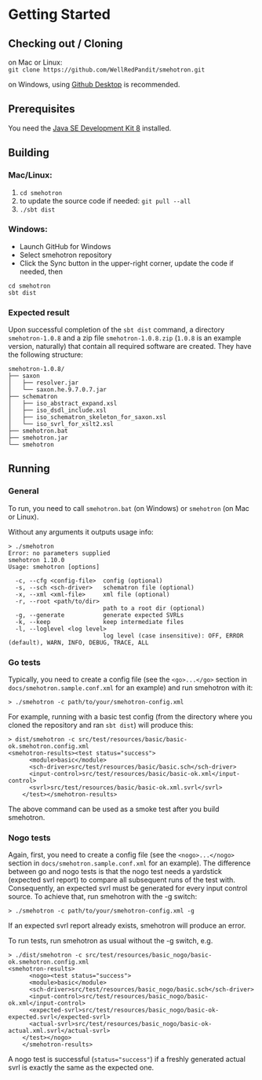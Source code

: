 # Getting Started

## Checking out / Cloning

on Mac or Linux:<br/>
`git clone https://github.com/WellRedPandit/smehotron.git`

on Windows, using [Github Desktop](https://desktop.github.com/) is recommended.

## Prerequisites

You need the [Java SE Development Kit 8](http://www.oracle.com/technetwork/java/javase/downloads/jdk8-downloads-2133151.html) installed.

## Building

### Mac/Linux:

1. `cd smehotron`
1. to update the source code if needed: `git pull --all`
1. `./sbt dist`

### Windows:

* Launch GitHub for Windows
* Select smehotron repository
* Click the Sync button in the upper-right corner, update the code if needed, then

```
cd smehotron
sbt dist
```

### Expected result

Upon successful completion of the `sbt dist` command, a directory `smehotron-1.0.8` and a zip file `smehotron-1.0.8.zip` (`1.0.8` is an example version, naturally) that contain all required software are created. They have the following structure:

```
smehotron-1.0.8/
├── saxon
│   ├── resolver.jar
│   └── saxon.he.9.7.0.7.jar
├── schematron
│   ├── iso_abstract_expand.xsl
│   ├── iso_dsdl_include.xsl
│   ├── iso_schematron_skeleton_for_saxon.xsl
│   └── iso_svrl_for_xslt2.xsl
├── smehotron.bat
├── smehotron.jar
└── smehotron
```

## Running

### General

To run, you need to call `smehotron.bat` (on Windows) or `smehotron` (on Mac or Linux).

Without any arguments it outputs usage info:

```
> ./smehotron
Error: no parameters supplied
smehotron 1.10.0
Usage: smehotron [options]

  -c, --cfg <config-file>  config (optional)
  -s, --sch <sch-driver>   schematron file (optional)
  -x, --xml <xml-file>     xml file (optional)
  -r, --root <path/to/dir>
                           path to a root dir (optional)
  -g, --generate           generate expected SVRLs
  -k, --keep               keep intermediate files
  -l, --loglevel <log level>
                           log level (case insensitive): OFF, ERROR (default), WARN, INFO, DEBUG, TRACE, ALL
```

### Go tests

Typically, you need to create a config file (see the `<go>...</go>` section in `docs/smehotron.sample.conf.xml` for an example) and run smehotron with it:

```
> ./smehotron -c path/to/your/smehotron-config.xml
```

For example, running with a basic test config (from the directory where you cloned the repository and ran `sbt dist`) will produce this:

```
> dist/smehotron -c src/test/resources/basic/basic-ok.smehotron.config.xml
<smehotron-results><test status="success">
      <module>basic</module>
      <sch-driver>src/test/resources/basic/basic.sch</sch-driver>
      <input-control>src/test/resources/basic/basic-ok.xml</input-control>
      <svrl>src/test/resources/basic/basic-ok.xml.svrl</svrl>
    </test></smehotron-results>
```

The above command can be used as a smoke test after you build smehotron.

### Nogo tests

Again, first, you need to create a config file (see the `<nogo>...</nogo>` section in `docs/smehotron.sample.conf.xml` for an example). The difference between go and nogo tests is that the nogo test needs a yardstick (expected svrl report) to compare all subsequent runs of the test with. Consequently, an expected svrl must be generated for every input control source. To achieve that,  run smehotron with the -g switch:

```
> ./smehotron -c path/to/your/smehotron-config.xml -g
```

If an expected svrl report already exists, smehotron will produce an error.

To run tests, run smehotron as usual without the -g switch, e.g.

```
> ./dist/smehotron -c src/test/resources/basic_nogo/basic-ok.smehotron.config.xml
<smehotron-results>
      <nogo><test status="success">
      <module>basic</module>
      <sch-driver>src/test/resources/basic_nogo/basic.sch</sch-driver>
      <input-control>src/test/resources/basic_nogo/basic-ok.xml</input-control>
      <expected-svrl>src/test/resources/basic_nogo/basic-ok-expected.svrl</expected-svrl>
      <actual-svrl>src/test/resources/basic_nogo/basic-ok-actual.xml.svrl</actual-svrl>
    </test></nogo>
    </smehotron-results>
```

A nogo test is successful (`status="success"`) if a freshly generated actual svrl is exactly the same as the expected one.
